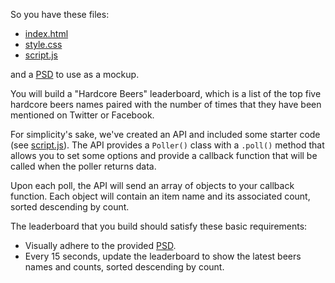 
So you have these files:

* [index.html](index.html)
* [style.css](css/style.css)
* [script.js](js/script.js)

and a [PSD](Leaderboard.psd) to use as a mockup.

You will build a "Hardcore Beers" leaderboard, which is a list of the top five hardcore beers names paired with the number of times that they have been mentioned on Twitter or Facebook.

For simplicity's sake, we've created an API and included some starter code (see [script.js](js/script.js)). The API provides a `Poller()` class with a `.poll()` method that allows you to set some options and provide a callback function that will be called when the poller returns data.

Upon each poll, the API will send an array of objects to your callback function. Each object will contain an item name and its associated count, sorted descending by count.

The leaderboard that you build should satisfy these basic requirements:

* Visually adhere to the provided [PSD](Leaderboard.psd).
* Every 15 seconds, update the leaderboard to show the latest beers names and counts, sorted descending by count.
